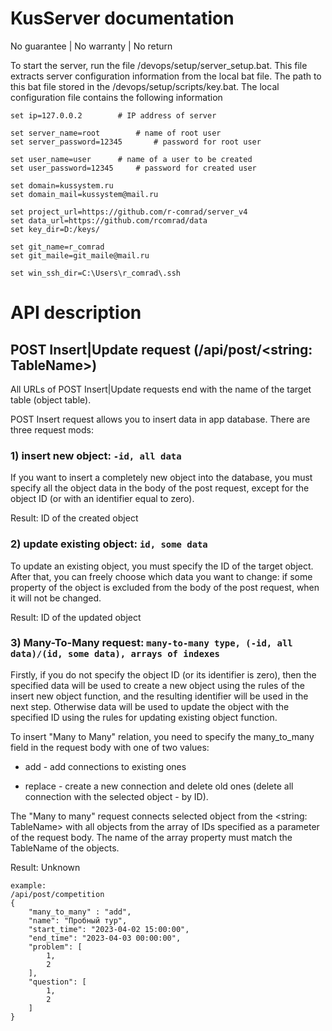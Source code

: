# KusServer documentation
No guarantee | No warranty | No return

To start the server, run the file /devops/setup/server_setup.bat. 
This file extracts server configuration information from the local bat file. 
The path to this bat file stored in the /devops/setup/scripts/key.bat. The local configuration file contains the following information

	set ip=127.0.0.2		# IP address of server

	set server_name=root		# name of root user
	set server_password=12345		# password for root user

	set user_name=user		# name of a user to be created
	set user_password=12345		# password for created user

	set domain=kussystem.ru
	set domain_mail=kussystem@mail.ru

	set project_url=https://github.com/r-comrad/server_v4
	set data_url=https://github.com/rcomrad/data
	set key_dir=D:/keys/

	set git_name=r_comrad
	set git_maile=git_maile@mail.ru

	set win_ssh_dir=C:\Users\r_comrad\.ssh



# API description
## POST Insert|Update request (/api/post/<string: TableName>)

All URLs of POST Insert|Update requests end with the name of the target table (object table).

POST Insert request allows you to insert data in app database. There are three request mods:

### 1) insert new object: `-id, all data`

If you want to insert a completely new object into the database, you must specify all the object data 
in the body of the post request, except for the object ID (or with an identifier equal to zero).

Result: ID of the created object

### 2) update existing object: `id, some data`

To update an existing object, you must specify the ID of the target object. 
After that, you can freely choose which data you want to change: 
if some property of the object is excluded from the body of the post request, when it will not be changed.

Result: ID of the updated object

### 3) Many-To-Many request: `many-to-many type, (-id, all data)/(id, some data), arrays of indexes`

Firstly, if you do not specify the object ID (or its identifier is zero),
then the specified data will be used to create a new object using the rules of the insert new object function,
and the resulting identifier will be used in the next step. Otherwise data will be used to update the object 
with the specified ID using the rules for updating existing object function.

To insert "Many to Many" relation, you need to specify 
the many_to_many field in the request body with one of two values:

- add - add connections to existing ones 

- replace - create a new connection and delete old ones (delete all connection with the selected object - by ID).

The "Many to many" request connects selected object from the <string: TableName> 
with all objects from the array of IDs specified as a parameter of the request body. 
The name of the array property must match the TableName of the objects.

Result: Unknown

	example:
	/api/post/competition
	{
		"many_to_many" : "add",
		"name": "Пробный тур",
		"start_time": "2023-04-02 15:00:00",
		"end_time": "2023-04-03 00:00:00",
		"problem": [
			1,
			2
		],
		"question": [
			1,
			2
		]
	}
